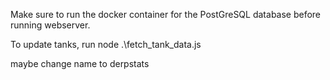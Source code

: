 Make sure to run the docker container for the PostGreSQL database before running webserver.

To update tanks, run node .\fetch_tank_data.js

maybe change name to derpstats
